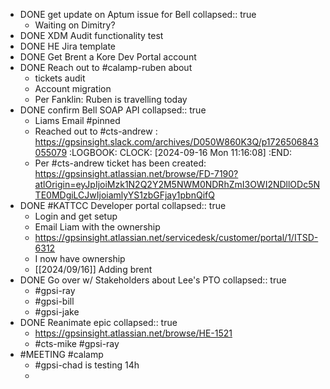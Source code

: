 - DONE get update on Aptum issue for Bell
  collapsed:: true
	- Waiting on Dimitry?
- DONE XDM Audit functionality test
- DONE HE Jira template
- DONE Get Brent a Kore Dev Portal account
- DONE Reach out to #calamp-ruben about
	- tickets audit
	- Account migration
	- Per Fanklin: Ruben is travelling today
- DONE confirm Bell SOAP API
  collapsed:: true
	- Liams Email #pinned
	- Reached out to #cts-andrew : https://gpsinsight.slack.com/archives/D050W860K3Q/p1726506843055079
	  :LOGBOOK:
	  CLOCK: [2024-09-16 Mon 11:16:08]
	  :END:
	- Per #cts-andrew ticket has been created: https://gpsinsight.atlassian.net/browse/FD-7190?atlOrigin=eyJpIjoiMzk1N2Q2Y2M5NWM0NDRhZmI3OWI2NDllODc5NTE0MDgiLCJwIjoiamlyYS1zbGFjay1pbnQifQ
- DONE #KATTCC Developer portal
  collapsed:: true
	- Login and get setup
	- Email Liam with the ownership
	- https://gpsinsight.atlassian.net/servicedesk/customer/portal/1/ITSD-6312
	- I now have ownership
	- [[2024/09/16]] Adding brent
- DONE Go over w/ Stakeholders about Lee's PTO
  collapsed:: true
	- #gpsi-ray
	- #gpsi-bill
	- #gpsi-jake
- DONE Reanimate epic
  collapsed:: true
	- https://gpsinsight.atlassian.net/browse/HE-1521
	- #cts-mike #gpsi-ray
- #MEETING #calamp
	- #gpsi-chad is testing 14h
	-